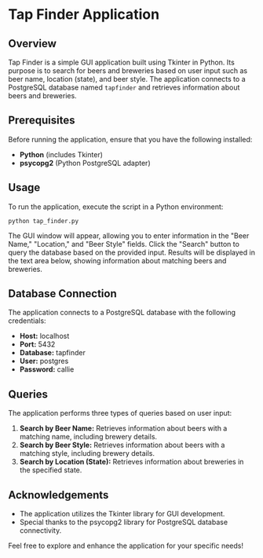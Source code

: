# Tap Finder Application

## Overview
Tap Finder is a simple GUI application built using Tkinter in Python. Its purpose is to search for beers and breweries based on user input such as beer name, location (state), and beer style. The application connects to a PostgreSQL database named `tapfinder` and retrieves information about beers and breweries.

## Prerequisites
Before running the application, ensure that you have the following installed:
- **Python** (includes Tkinter)
- **psycopg2** (Python PostgreSQL adapter)

## Usage
To run the application, execute the script in a Python environment:

    python tap_finder.py

The GUI window will appear, allowing you to enter information in the "Beer Name," "Location," and "Beer Style" fields. Click the "Search" button to query the database based on the provided input. Results will be displayed in the text area below, showing information about matching beers and breweries.

## Database Connection
The application connects to a PostgreSQL database with the following credentials:
- **Host:** localhost
- **Port:** 5432
- **Database:** tapfinder
- **User:** postgres
- **Password:** callie

## Queries
The application performs three types of queries based on user input:
1. **Search by Beer Name:** Retrieves information about beers with a matching name, including brewery details.
2. **Search by Beer Style:** Retrieves information about beers with a matching style, including brewery details.
3. **Search by Location (State):** Retrieves information about breweries in the specified state.

## Acknowledgements
- The application utilizes the Tkinter library for GUI development.
- Special thanks to the psycopg2 library for PostgreSQL database connectivity.

Feel free to explore and enhance the application for your specific needs!
